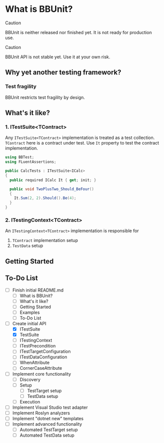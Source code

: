 # What is BBUnit?

> [!CAUTION]
> BBUnit is neither released nor finished yet.
> It is not ready for production use.

> [!CAUTION]
> BBUnit API is not stable yet.
> Use it at your own risk.

## Why yet another testing framework?

### Test fragility

BBUnit restricts test fragility by design.

## What's it like?

### 1. ITestSuite\<TContract>

Any ```ITestSuite<TContract>``` implementation is treated
as a test collection. ```TContract``` here is a contract under test. Use
```It``` property to test the contract implementation.

```csharp
using BBTest;
using FLuentAssertions;

public CalcTests : ITestSuite<ICalc>
{
  public required ICalc It { get; init; }

  public void TwoPlusTwo_Should_BeFour()
  {
    It.Sum(2, 2).Should().Be(4);
  }
}
```

### 2. ITestingContext\<TContract>

An ```ITestingContext<TContract>``` implementation is responsible for
1. ```TContract``` implementation setup
2. ```TestData``` setup

## Getting Started

## To-Do List

- [ ] Finish initial README.md
  - [ ] What is BBUnit?
  - [ ] What's it like?
  - [ ] Getting Started
  - [ ] Examples
  - [ ] To-Do List
- [ ] Create initial API
  - [x] ITestSuite
  - [x] TestSuite
  - [ ] ITestingContext
  - [ ] ITestPrecondition
  - [ ] ITestTargetConfiguration
  - [ ] ITestDataConfiguration
  - [ ] WhenAttribute
  - [ ] CornerCaseAttribute
- [ ] Implement core functionality
  - [ ] Discovery
  - [ ] Setup
    - [ ] TestTarget setup
    - [ ] TestData setup
  - [ ] Execution
- [ ] Implement Visual Studio test adapter
- [ ] Implement Roslyn analyzers
- [ ] Implement "dotnet new" templates
- [ ] Implement advanced functionality
  - [ ] Automated TestTarget setup
  - [ ] Automated TestData setup
